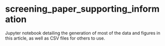 # screening_paper_supporting_information

Jupyter notebook detailing the generation of most of the data and figures in this article, as well as CSV files for others to use.
